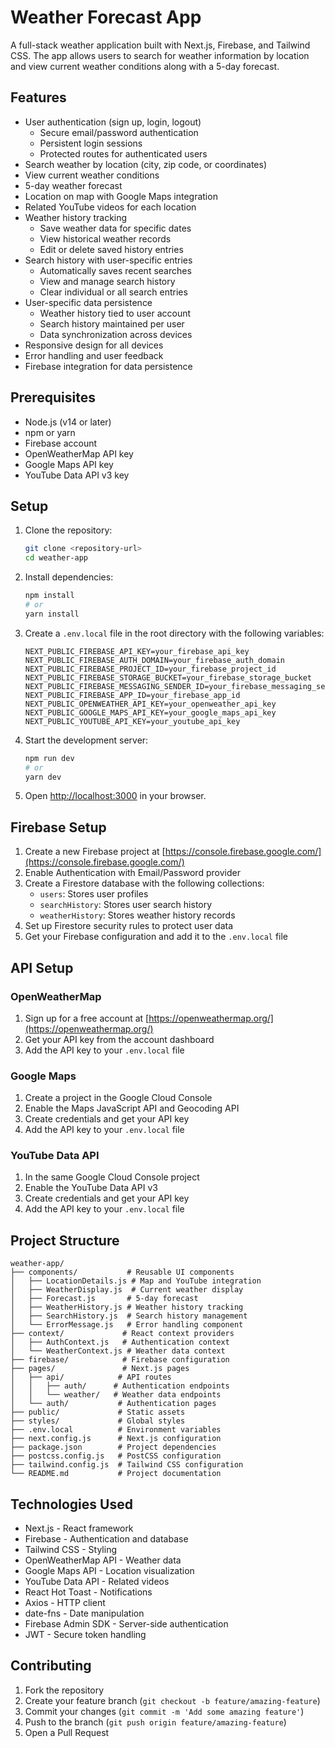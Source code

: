 # Weather Forecast App

A full-stack weather application built with Next.js, Firebase, and Tailwind CSS. The app allows users to search for weather information by location and view current weather conditions along with a 5-day forecast.

## Features

- User authentication (sign up, login, logout)
  - Secure email/password authentication
  - Persistent login sessions
  - Protected routes for authenticated users
- Search weather by location (city, zip code, or coordinates)
- View current weather conditions
- 5-day weather forecast
- Location on map with Google Maps integration
- Related YouTube videos for each location
- Weather history tracking
  - Save weather data for specific dates
  - View historical weather records
  - Edit or delete saved history entries
- Search history with user-specific entries
  - Automatically saves recent searches
  - View and manage search history
  - Clear individual or all search entries
- User-specific data persistence
  - Weather history tied to user account
  - Search history maintained per user
  - Data synchronization across devices
- Responsive design for all devices
- Error handling and user feedback
- Firebase integration for data persistence

## Prerequisites

- Node.js (v14 or later)
- npm or yarn
- Firebase account
- OpenWeatherMap API key
- Google Maps API key
- YouTube Data API v3 key

## Setup

1. Clone the repository:
   ```bash
   git clone <repository-url>
   cd weather-app
   ```

2. Install dependencies:
   ```bash
   npm install
   # or
   yarn install
   ```

3. Create a `.env.local` file in the root directory with the following variables:
   ```
   NEXT_PUBLIC_FIREBASE_API_KEY=your_firebase_api_key
   NEXT_PUBLIC_FIREBASE_AUTH_DOMAIN=your_firebase_auth_domain
   NEXT_PUBLIC_FIREBASE_PROJECT_ID=your_firebase_project_id
   NEXT_PUBLIC_FIREBASE_STORAGE_BUCKET=your_firebase_storage_bucket
   NEXT_PUBLIC_FIREBASE_MESSAGING_SENDER_ID=your_firebase_messaging_sender_id
   NEXT_PUBLIC_FIREBASE_APP_ID=your_firebase_app_id
   NEXT_PUBLIC_OPENWEATHER_API_KEY=your_openweather_api_key
   NEXT_PUBLIC_GOOGLE_MAPS_API_KEY=your_google_maps_api_key
   NEXT_PUBLIC_YOUTUBE_API_KEY=your_youtube_api_key
   ```

4. Start the development server:
   ```bash
   npm run dev
   # or
   yarn dev
   ```

5. Open [http://localhost:3000](http://localhost:3000) in your browser.

## Firebase Setup

1. Create a new Firebase project at [https://console.firebase.google.com/](https://console.firebase.google.com/)
2. Enable Authentication with Email/Password provider
3. Create a Firestore database with the following collections:
   - `users`: Stores user profiles
   - `searchHistory`: Stores user search history
   - `weatherHistory`: Stores weather history records
4. Set up Firestore security rules to protect user data
5. Get your Firebase configuration and add it to the `.env.local` file

## API Setup

### OpenWeatherMap
1. Sign up for a free account at [https://openweathermap.org/](https://openweathermap.org/)
2. Get your API key from the account dashboard
3. Add the API key to your `.env.local` file

### Google Maps
1. Create a project in the Google Cloud Console
2. Enable the Maps JavaScript API and Geocoding API
3. Create credentials and get your API key
4. Add the API key to your `.env.local` file

### YouTube Data API
1. In the same Google Cloud Console project
2. Enable the YouTube Data API v3
3. Create credentials and get your API key
4. Add the API key to your `.env.local` file

## Project Structure

```
weather-app/
├── components/           # Reusable UI components
│   ├── LocationDetails.js # Map and YouTube integration
│   ├── WeatherDisplay.js  # Current weather display
│   ├── Forecast.js       # 5-day forecast
│   ├── WeatherHistory.js # Weather history tracking
│   ├── SearchHistory.js  # Search history management
│   └── ErrorMessage.js   # Error handling component
├── context/             # React context providers
│   ├── AuthContext.js   # Authentication context
│   └── WeatherContext.js # Weather data context
├── firebase/            # Firebase configuration
├── pages/               # Next.js pages
│   ├── api/            # API routes
│   │   ├── auth/      # Authentication endpoints
│   │   └── weather/   # Weather data endpoints
│   └── auth/           # Authentication pages
├── public/             # Static assets
├── styles/             # Global styles
├── .env.local          # Environment variables
├── next.config.js      # Next.js configuration
├── package.json        # Project dependencies
├── postcss.config.js   # PostCSS configuration
├── tailwind.config.js  # Tailwind CSS configuration
└── README.md           # Project documentation
```

## Technologies Used

- Next.js - React framework
- Firebase - Authentication and database
- Tailwind CSS - Styling
- OpenWeatherMap API - Weather data
- Google Maps API - Location visualization
- YouTube Data API - Related videos
- React Hot Toast - Notifications
- Axios - HTTP client
- date-fns - Date manipulation
- Firebase Admin SDK - Server-side authentication
- JWT - Secure token handling

## Contributing

1. Fork the repository
2. Create your feature branch (`git checkout -b feature/amazing-feature`)
3. Commit your changes (`git commit -m 'Add some amazing feature'`)
4. Push to the branch (`git push origin feature/amazing-feature`)
5. Open a Pull Request 